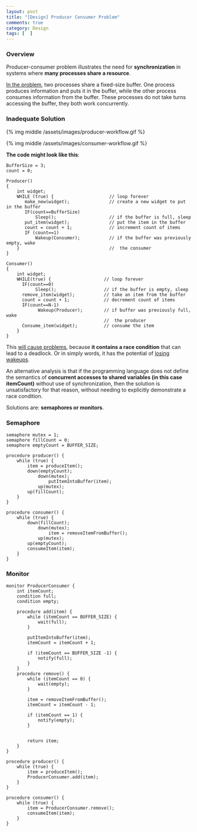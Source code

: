 ```yaml
---
layout: post
title: "[Design] Producer Consumer Problem"
comments: true
category: Design
tags: [  ]
---
```


### Overview

Producer-consumer problem illustrates the need for __synchronization__ in systems where __many processes share a resource__. 

[In the problem](http://cs.gmu.edu/cne/modules/ipc/aqua/producer.html), two processes share a fixed-size buffer. One process produces information and puts it in the buffer, while the other process consumes information from the buffer. These processes do not take turns accessing the buffer, they both work concurrently. 

### Inadequate Solution

{% img middle /assets/images/producer-workflow.gif %}

{% img middle /assets/images/consumer-workflow.gif %}

__The code might look like this__: 

	BufferSize = 3;
    count = 0;

	Producer()
	{
        int widget;
	    WHILE (true) {                     // loop forever
	       make_new(widget);               // create a new widget to put in the buffer
	       IF(count==BufferSize)
	           Sleep();                    // if the buffer is full, sleep
	       put_item(widget);               // put the item in the buffer
	       count = count + 1;              // increment count of items
	       IF (count==1)
	           Wakeup(Consumer);           // if the buffer was previously empty, wake
        }                                  //  the consumer
	}

	Consumer()
	{
	    int widget;
	    WHILE(true) {                    // loop forever
	      IF(count==0)
	           Sleep();                  // if the buffer is empty, sleep
	      remove_item(widget);           // take an item from the buffer
	      count = count + 1;             // decrement count of items
	      IF(count==N-1)
	            Wakeup(Producer);        // if buffer was previously full, wake
	                                     //  the producer
	      Consume_item(widget);          // consume the item
	    }
	}

This [will cause problems](http://en.wikipedia.org/wiki/Producer%E2%80%93consumer_problem#Inadequate_implementation), because __it contains a race condition__ that can lead to a deadlock. Or in simply words, it has the potential of [losing wakeups](http://cs.gmu.edu/cne/modules/ipc/purple/prodsem.html). 

An alternative analysis is that if the programming language does not define the semantics of __concurrent accesses to shared variables (in this case itemCount)__ without use of synchronization, then the solution is unsatisfactory for that reason, without needing to explicitly demonstrate a race condition.

Solutions are: __semaphores or monitors__.

### Semaphore

	semaphore mutex = 1;
	semaphore fillCount = 0;
	semaphore emptyCount = BUFFER_SIZE;
	 
	procedure producer() {
	    while (true) {
	        item = produceItem();
	        down(emptyCount);
	            down(mutex);
	                putItemIntoBuffer(item);
	            up(mutex);
	        up(fillCount);
	    }
	}
	 
	procedure consumer() {
	    while (true) {
	        down(fillCount);
	            down(mutex);
	                item = removeItemFromBuffer();
	            up(mutex);
	        up(emptyCount);
	        consumeItem(item);
	    }
	}

### Monitor

	monitor ProducerConsumer {
	    int itemCount;
	    condition full;
	    condition empty;
	 
	    procedure add(item) {
	        while (itemCount == BUFFER_SIZE) {
	            wait(full);
	        }
	 
	        putItemIntoBuffer(item);
	        itemCount = itemCount + 1;
	 
	        if (itemCount == BUFFER_SIZE -1) {
	            notify(full);
	        }
	    }
	    procedure remove() {
	        while (itemCount == 0) {
	            wait(empty);
	        }
	 
	        item = removeItemFromBuffer();
	        itemCount = itemCount - 1;
	 
	        if (itemCount == 1) {
	            notify(empty);
	        }
	 
	 
	        return item;
	    }
	}
	 
	procedure producer() {
	    while (true) {
	        item = produceItem();
	        ProducerConsumer.add(item);
	    }
	}
	 
	procedure consumer() {
	    while (true) {
	        item = ProducerConsumer.remove();
	        consumeItem(item);
	    }
	}
